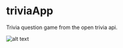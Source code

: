 # triviaApp

Trivia question game from the open trivia api.

![alt text](https://github.com/phamtony/triviaApp/blob/master/Screen%20Shot%202021-03-25%20at%201.21.33%20PM.png?raw=true)
